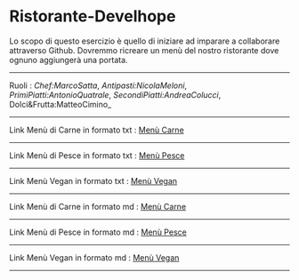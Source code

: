 # Ristorante-Develhope
Lo scopo di questo esercizio è quello di iniziare ad imparare a collaborare attraverso Github. 
Dovremmo ricreare un menù del nostro ristorante dove ognuno aggiungerà una portata.
***
Ruoli : _Chef:MarcoSatta_, _Antipasti:NicolaMeloni_, _PrimiPiatti:AntonioQuatrale_, _SecondiPiatti:AndreaColucci_, Dolci&Frutta:MatteoCimino_
***
Link Menù di Carne in formato txt : [Menù Carne](https://github.com/MarcoSatta/Ristorante-Develhope/blob/main/Menù-Carne.txt) 
***
Link Menù di Pesce in formato txt : [Menù Pesce](https://github.com/MarcoSatta/Ristorante-Develhope/blob/main/Menù-Pesce.txt)
***
Link Menù Vegan in formato txt : [Menù Vegan](https://github.com/MarcoSatta/Ristorante-Develhope/blob/main/Menù-Vegano.txt)
***
Link Menù di Carne in formato md : [Menù Carne](https://github.com/MarcoSatta/Ristorante-Develhope/blob/main/Menù-carne.md)
***
Link Menù di Pesce in formato md : [Menù Pesce](https://github.com/MarcoSatta/Ristorante-Develhope/edit/main/Menù-pesce.md)
***
Link Menù Vegan in formato md : [Menù Vegan](https://github.com/MarcoSatta/Ristorante-Develhope/blob/main/Menù-vegano.md)
***
